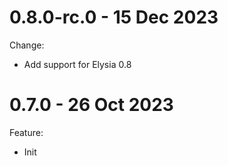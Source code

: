 
# 0.8.0-rc.0 - 15 Dec 2023
Change:
- Add support for Elysia 0.8

# 0.7.0 - 26 Oct 2023
Feature:
- Init
